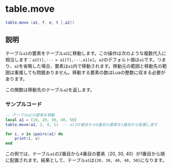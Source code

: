 # table.move

```lua
table.move (a1, f, e, t [,a2])
```

## 説明

テーブル`a1`の要素をテーブル`a2`に移動します。この操作は次のような複数代入に相当します：`a2[t],··· = a1[f],···,a1[e]`。`a2`のデフォルト値は`a1`です。つまり、`a2`を省略した場合、要素は`a1`内で移動されます。移動元の範囲と移動先の範囲は重複しても問題ありません。移動する要素の数はLuaの整数に収まる必要があります。

この関数は移動先のテーブル`a2`を返します。

### サンプルコード

```lua
-- テーブルa1の要素を移動
local a1 = {10, 20, 30, 40, 50}
table.move(a1, 2, 4, 1)  -- a1の2番目から4番目の要素を1番目から配置し直す

for i, v in ipairs(a1) do
    print(i, v)
end
```

この例では、テーブル`a1`の2番目から4番目の要素（20, 30, 40）が1番目から順に配置されます。結果として、テーブル`a1`は`{20, 30, 40, 40, 50}`になります。